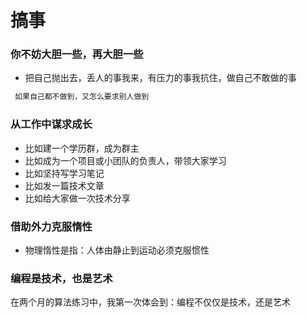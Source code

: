# 搞事

### 你不妨大胆一些，再大胆一些
- 把自己抛出去，丢人的事我来，有压力的事我抗住，做自己不敢做的事
```markdown
 如果自己都不做到，又怎么要求别人做到
```

### 从工作中谋求成长
- 比如建一个学历群，成为群主
- 比如成为一个项目或小团队的负责人，带领大家学习
- 比如坚持写学习笔记
- 比如发一篇技术文章
- 比如给大家做一次技术分享

### 借助外力克服惰性
- 物理惰性是指：人体由静止到运动必须克服惯性

### 编程是技术，也是艺术
在两个月的算法练习中，我第一次体会到：编程不仅仅是技术，还是艺术